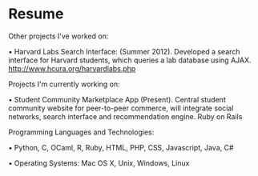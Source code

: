Resume
======

Other projects I've worked on:

•  Harvard Labs Search Interface: (Summer 2012). Developed a search interface for Harvard students, which queries a lab database using AJAX. http://www.hcura.org/harvardlabs.php

Projects I'm currently working on:

•  Student Community Marketplace App (Present). Central student community website for peer-to-peer commerce, will integrate social networks, search interface and recommendation engine. Ruby on Rails

Programming Languages and Technologies:

•  Python, C, OCaml, R, Ruby, HTML, PHP, CSS, Javascript, Java, C#

•  Operating Systems: Mac OS X, Unix, Windows, Linux





